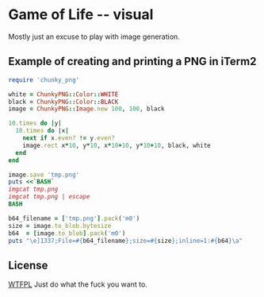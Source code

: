 Game of Life -- visual
======================

Mostly just an excuse to play with image generation.

Example of creating and printing a PNG in iTerm2
------------------------------------------------

```ruby
require 'chunky_png'

white = ChunkyPNG::Color::WHITE
black = ChunkyPNG::Color::BLACK
image = ChunkyPNG::Image.new 100, 100, black

10.times do |y|
  10.times do |x|
    next if x.even? != y.even?
    image.rect x*10, y*10, x*10+10, y*10+10, black, white
  end
end

image.save 'tmp.png'
puts <<`BASH`
imgcat tmp.png
imgcat tmp.png | escape
BASH

b64_filename = ['tmp.png'].pack('m0')
size = image.to_blob.bytesize
b64  = [image.to_blob].pack('m0')
puts "\e]1337;File=#{b64_filename};size=#{size};inline=1:#{b64}\a"
```

License
-------

[WTFPL](http://www.wtfpl.net/about/) Just do what the fuck you want to.
